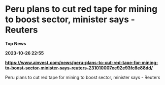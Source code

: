 # Peru plans to cut red tape for mining to boost sector, minister says - Reuters
**Top News**

**2023-10-26 22:55**

**https://www.ainvest.com/news/peru-plans-to-cut-red-tape-for-mining-to-boost-sector-minister-says-reuters-231010007ee92e93fc8e88dd/**

Peru plans to cut red tape for mining to boost sector, minister says - Reuters